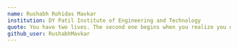 ```yaml
---
name: Rushabh Rohidas Mavkar
institution: DY Patil Institute of Engineering and Technology
quote: You have two lives. The second one begins when you realize you only have one.
github_user: RushabhMavkar
---
```


